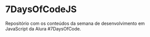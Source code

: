 # 7DaysOfCodeJS
Repositório com os conteúdos da semana de desenvolvimento em JavaScript da Alura #7DaysOfCode.
